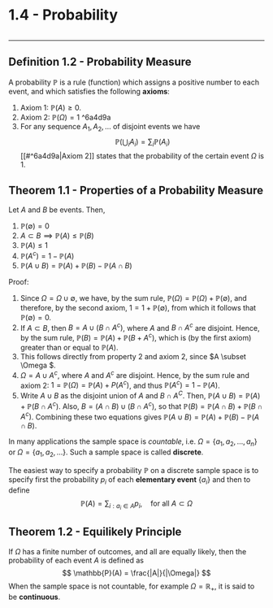 # 1.4 - Probability 
```table-of-contents
```
---

## Definition 1.2 - Probability Measure
A probability $\mathbb{P}$ is a rule (function) which assigns a positive number to each event, and which satisfies the following **axioms**:
1. Axiom 1: $\mathbb{P}(A) \geq 0$.
2. Axiom 2: $\mathbb{P}(\Omega)=1$ ^6a4d9a
3. For any sequence $A_{1},A_{2},\dots$ of disjoint events we have
$$
\mathbb{P}\left( \bigcup_{i}A_{i} \right) = \sum_{i} \mathbb{P}(A_{i})
$$
[[#^6a4d9a|Axiom 2]] states that the probability of the certain event $\Omega$ is 1. 

## Theorem 1.1 - Properties of a Probability Measure
Let $A$ and $B$ be events. Then,
1. $\mathbb{P}(\emptyset) = 0$
2. $A \subset B \implies \mathbb{P}(A) \leq \mathbb{P}(B)$
3. $\mathbb{P}(A) \leq 1$
4. $\mathbb{P}(A^c) = 1 - \mathbb{P}(A)$
5. $\mathbb{P}(A \cup B) = \mathbb{P}(A)+\mathbb{P}(B)-\mathbb{P}(A \cap B)$

Proof:
1. Since $\Omega = \Omega \cup \emptyset$, we have, by the sum rule, $\mathbb{P}(\Omega) = \mathbb{P}(\Omega) + \mathbb{P}(\emptyset)$, and therefore, by the second axiom, $1=1+\mathbb{P}(\emptyset)$, from which it follows that $\mathbb{P}(\emptyset)=0$.
2. If $A \subset B$, then $B=A \cup (B \cap A^c)$, where $A$ and $B \cap A^c$ are disjoint. Hence, by the sum rule, $\mathbb{P}(B) = \mathbb{P}(A) + \mathbb{P}(B+A^c)$, which is (by the first axiom) greater than or equal to $\mathbb{P}(A)$.
3. This follows directly from property 2 and axiom 2, since $A \subset \Omega $.
4. $\Omega = A \cup A^c$, where $A$ and $A^c$ are disjoint. Hence, by the sum rule and axiom 2: $1 = \mathbb{P}(\Omega) = \mathbb{P}(A)+P(A^c)$, and thus $\mathbb{P}(A^c) = 1-\mathbb{P}(A)$.
5. Write $A \cup B$ as the disjoint union of $A$ and $B \cap A^C$. Then, $\mathbb{P}(A \cup B) = \mathbb{P}(A)+\mathbb{P}(B\cap A^c)$. Also, $B=(A \cap B) \cup (B \cap A^c)$, so that $\mathbb{P}(B)=\mathbb{P}(A \cap B) + \mathbb{P}(B \cap A^c)$. Combining these two equations gives $\mathbb{P}(A \cup B)=\mathbb{P}(A)+\mathbb{P}(B)-\mathbb{P}(A \cap B)$.

In many applications the sample space is *countable*, i.e. $\Omega = \{ a_{1},a_{2},\dots,a_{n} \}$ or $\Omega = \{ a_{1},a_{2},\dots \}$. Such a sample space is called **discrete**.

The easiest way to specify a probability $\mathbb{P}$ on a discrete sample space is to specify first the probability $p_{i}$ of each **elementary event** $\{ a_{i} \}$ and then to define
$$
\mathbb{P}(A) = \sum_{i:a_{i}\in A} p_{i}, \quad \text{for all }A \subset \Omega 
$$
## Theorem 1.2 - Equilikely Principle
If $\Omega$ has a finite number of outcomes, and all are equally likely, then the probability of each event $A$ is defined as
$$
\mathbb{P}(A) = \frac{|A|}{|\Omega|} 
$$
When the sample space is not countable, for example $\Omega = \mathbb{R}_{+}$, it is said to be **continuous**.